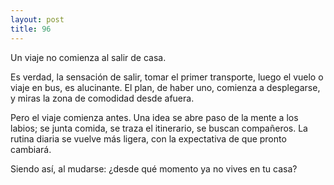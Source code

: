 ```yaml
---
layout: post
title: 96
---
```


Un viaje no comienza al salir de casa.

Es verdad, la sensación de salir, tomar el primer transporte, luego el vuelo o viaje en bus, es alucinante. El plan, de haber uno, comienza a desplegarse, y miras la zona de comodidad desde afuera.

Pero el viaje comienza antes. Una idea se abre paso de la mente a los labios; se junta comida, se traza el itinerario, se buscan compañeros. La rutina diaria se vuelve más ligera, con la expectativa de que pronto cambiará.

Siendo así, al mudarse: ¿desde qué momento ya no vives en tu casa?
